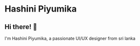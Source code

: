 # Hashini Piyumika

## Hi there! 👋
I'm Hashini Piyumika, a passionate UI/UX designer from sri lanka
